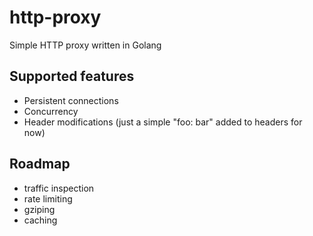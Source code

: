 # http-proxy
Simple HTTP proxy written in Golang

## Supported features
- Persistent connections
- Concurrency
- Header modifications (just a simple "foo: bar" added to headers for now)

## Roadmap
- traffic inspection 
- rate limiting
- gziping
- caching
